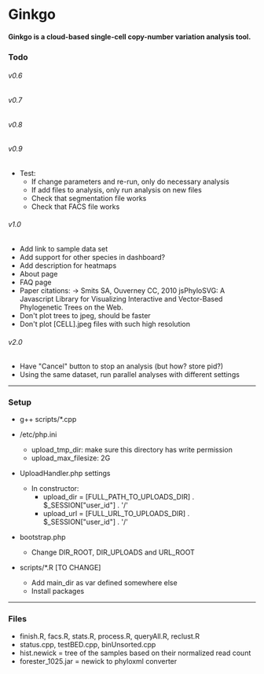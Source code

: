 Ginkgo
=========

#### Ginkgo is a cloud-based single-cell copy-number variation analysis tool.

### Todo

###### v0.6
###### v0.7
###### v0.8
###### v0.9
- Test:
	- If change parameters and re-run, only do necessary analysis
	- If add files to analysis, only run analysis on new files
	- Check that segmentation file works
	- Check that FACS file works

###### v1.0
- Add link to sample data set
- Add support for other species in dashboard?
- Add description for heatmaps
- About page
- FAQ page
- Paper citations:
	-> Smits SA, Ouverney CC, 2010 jsPhyloSVG: A Javascript Library for Visualizing Interactive and Vector-Based Phylogenetic Trees on the Web.
- Don't plot trees to jpeg, should be faster
- Don't plot [CELL].jpeg files with such high resolution

###### v2.0
- Have "Cancel" button to stop an analysis (but how? store pid?)
- Using the same dataset, run parallel analyses with different settings

---

### Setup

- g++ scripts/*.cpp

- /etc/php.ini
	- upload_tmp_dir: make sure this directory has write permission
	- upload_max_filesize: 2G

- UploadHandler.php settings
	- In constructor:
		- upload_dir = [FULL_PATH_TO_UPLOADS_DIR] . $_SESSION["user_id"] . '/'
		- upload_url = [FULL_URL_TO_UPLOADS_DIR]  . $_SESSION["user_id"] . '/'

- bootstrap.php
	- Change DIR_ROOT, DIR_UPLOADS and URL_ROOT

- scripts/*.R [TO CHANGE]
	- Add main_dir as var defined somewhere else
	- Install packages

---

### Files
- finish.R, facs.R, stats.R, process.R, queryAll.R, reclust.R
- status.cpp, testBED.cpp, binUnsorted.cpp
- hist.newick = tree of the samples based on their normalized read count
- forester_1025.jar = newick to phyloxml converter

